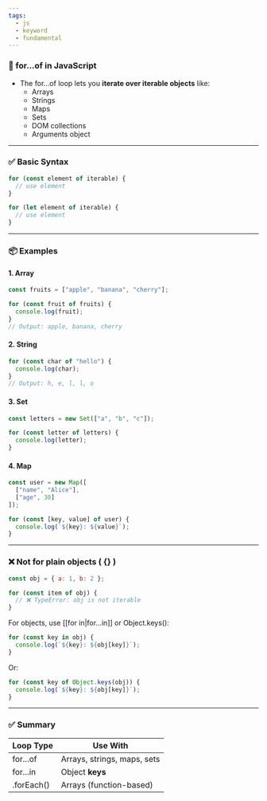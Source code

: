 ```yaml
---
tags:
  - js
  - keyword
  - fundamental
---
```


### **🔁 for...of in JavaScript**

- The for...of loop lets you **iterate over iterable objects** like:
	- Arrays
	- Strings
	- Maps
	- Sets
	- DOM collections
	- Arguments object

---

### **✅ Basic Syntax**

```js
for (const element of iterable) {
  // use element
}

for (let element of iterable) {
  // use element
}
```

---

### **📦 Examples**

#### **1. Array**

```js
const fruits = ["apple", "banana", "cherry"];

for (const fruit of fruits) {
  console.log(fruit);
}
// Output: apple, banana, cherry
```

#### **2. String**

```js
for (const char of "hello") {
  console.log(char);
}
// Output: h, e, l, l, o
```

#### **3. Set**

```js
const letters = new Set(["a", "b", "c"]);

for (const letter of letters) {
  console.log(letter);
}
```

#### **4. Map**

```js
const user = new Map([
  ["name", "Alice"],
  ["age", 30]
]);

for (const [key, value] of user) {
  console.log(`${key}: ${value}`);
}
```

---

### **❌ Not for plain objects ( {} )**

```js
const obj = { a: 1, b: 2 };

for (const item of obj) {
  // ❌ TypeError: obj is not iterable
}
```

For objects, use [[for in|for...in]] or Object.keys():

```js
for (const key in obj) {
  console.log(`${key}: ${obj[key]}`);
}
```

Or:

```js
for (const key of Object.keys(obj)) {
  console.log(`${key}: ${obj[key]}`);
}
```

---

### **✅ Summary**

|**Loop Type**|**Use With**|
|---|---|
|for...of|Arrays, strings, maps, sets|
|for...in|Object **keys**|
|.forEach()|Arrays (function-based)|
